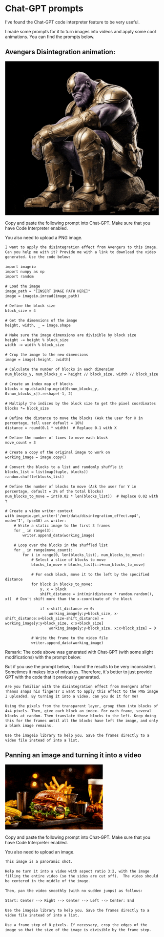 # Chat-GPT prompts

I've found the Chat-GPT code interpreter feature to be very useful.

I made some prompts for it to turn images into videos and apply some cool animations. You can find the prompts below.

## Avengers Disintegration animation:

<img src="Images/disintegration_animation.gif">

Copy and paste the following prompt into Chat-GPT. Make sure that you have Code Interpreter enabled.

You also need to upload a PNG image.

```
I want to apply the disintegration effect from Avengers to this image. Can you help me with it? Provide me with a link to download the video generated. Use the code below:

import imageio
import numpy as np
import random

# Load the image
image_path = "[INSERT IMAGE PATH HERE]"
image = imageio.imread(image_path)

# Define the block size
block_size = 4

# Get the dimensions of the image
height, width, _ = image.shape

# Make sure the image dimensions are divisible by block size
height -= height % block_size
width -= width % block_size

# Crop the image to the new dimensions
image = image[:height, :width]

# Calculate the number of blocks in each dimension
num_blocks_y, num_blocks_x = height // block_size, width // block_size

# Create an index map of blocks
blocks = np.dstack(np.mgrid[0:num_blocks_y, 0:num_blocks_x]).reshape(-1, 2)

# Multiply the indices by the block size to get the pixel coordinates
blocks *= block_size

# Define the distance to move the blocks (Ask the user for X in percentage, tell user default = 10%)
distance = round(0.1 * width)  # Replace 0.1 with X

# Define the number of times to move each block
move_count = 3

# Create a copy of the original image to work on
working_image = image.copy()

# Convert the blocks to a list and randomly shuffle it
blocks_list = list(map(tuple, blocks))
random.shuffle(blocks_list)

# Define the number of blocks to move (Ask the user for Y in percentage, default = 2% of the total blocks)
num_blocks_to_move = int(0.02 * len(blocks_list))  # Replace 0.02 with Y

# Create a video writer context
with imageio.get_writer('/mnt/data/disintegration_effect.mp4', mode='I', fps=30) as writer:
    # Write a static image to the first 3 frames
    for _ in range(3):
        writer.append_data(working_image)

    # Loop over the blocks in the shuffled list
    for _ in range(move_count):
        for i in range(0, len(blocks_list), num_blocks_to_move):
            # Select a slice of blocks to move
            blocks_to_move = blocks_list[i:i+num_blocks_to_move]

            # For each block, move it to the left by the specified distance
            for block in blocks_to_move:
                y, x = block
                shift_distance = int(min(distance * random.random(), x))  # Don't shift more than the x-coordinate of the block

                if x-shift_distance >= 0:
                    working_image[y:y+block_size, x-shift_distance:x+block_size-shift_distance] = working_image[y:y+block_size, x:x+block_size]
                    working_image[y:y+block_size, x:x+block_size] = 0

            # Write the frame to the video file
            writer.append_data(working_image)
```

Remark: The code above was generated with Chat-GPT (with some slight modifications) with the prompt below:

But if you use the prompt below, I found the results to be very inconsistent. Sometimes it makes lots of mistakes. Therefore, it's better to just provide GPT with the code that it previously generated.

```
Are you familiar with the disintegration effect from Avengers after Thanos snaps his fingers? I want to apply this effect to the PNG image I uploaded. By turning it into a video, can you do it for me?

Using the pixels from the transparent layer, group them into blocks of 4x4 pixels. Then, give each block an index. For each frame, several blocks at random. Then translate those blocks to the left. Keep doing this for the frames until all the blocks have left the image, and only a blank image remains.

Use the imageio library to help you. Save the frames directly to a video file instead of into a list.
```

## Panning an image and turning it into a video

<img src="Images/food_animation.gif">

Copy and paste the following prompt into Chat-GPT. Make sure that you have Code Interpreter enabled.

You also need to upload an image.

```
This image is a panoramic shot. 

Help me turn it into a video with aspect ratio 3:2, with the image filling the entire video (so the sides are cut off).  The video should be centered in the middle of the image.

Then, pan the video smoothly (with no sudden jumps) as follows:

Start: Center --> Right --> Center --> Left --> Center: End

Use the imageio library to help you. Save the frames directly to a video file instead of into a list.

Use a frame step of 8 pixels. If necessary, crop the edges of the image so that the size of the image is divisible by the frame step.
```
